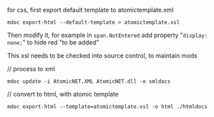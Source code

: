 

for css, first export default template to atomictemplate.xml

```mdoc export-html --default-template > atomictemplate.xsl```

Then modify it, for example in ```span.NotEntered``` add property "```display: none;```" to hide red "to be added"

This xsl needs to be checked into source control, to maintain mods

// process to xml

```mdoc update -i AtomicNET.XML AtomicNET.dll -o xmldocs```

// convert to html, with atomic template

```mdoc export-html --template=atomictemplate.xsl -o html ./htmldocs```
